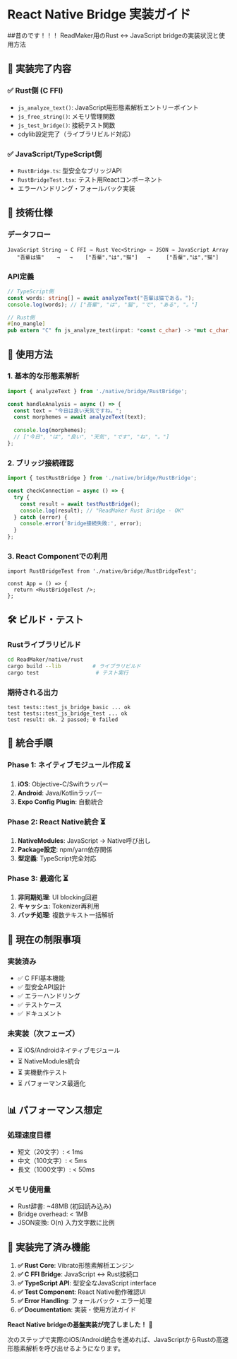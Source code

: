 # React Native Bridge 実装ガイド
##昔のです！！！
ReadMaker用のRust ↔ JavaScript bridgeの実装状況と使用方法

## 🎯 **実装完了内容**

### ✅ **Rust側 (C FFI)**
- `js_analyze_text()`: JavaScript用形態素解析エントリーポイント
- `js_free_string()`: メモリ管理関数
- `js_test_bridge()`: 接続テスト関数
- cdylib設定完了（ライブラリビルド対応）

### ✅ **JavaScript/TypeScript側**
- `RustBridge.ts`: 型安全なブリッジAPI
- `RustBridgeTest.tsx`: テスト用Reactコンポーネント
- エラーハンドリング・フォールバック実装

## 🔧 **技術仕様**

### **データフロー**
```
JavaScript String → C FFI → Rust Vec<String> → JSON → JavaScript Array
   "吾輩は猫"    →   →    ["吾輩","は","猫"]   →     ["吾輩","は","猫"]
```

### **API定義**
```typescript
// TypeScript側
const words: string[] = await analyzeText("吾輩は猫である。");
console.log(words); // ["吾輩", "は", "猫", "で", "ある", "。"]
```

```rust
// Rust側
#[no_mangle]
pub extern "C" fn js_analyze_text(input: *const c_char) -> *mut c_char;
```

## 📱 **使用方法**

### **1. 基本的な形態素解析**
```typescript
import { analyzeText } from './native/bridge/RustBridge';

const handleAnalysis = async () => {
  const text = "今日は良い天気ですね。";
  const morphemes = await analyzeText(text);
  
  console.log(morphemes);
  // ["今日", "は", "良い", "天気", "です", "ね", "。"]
};
```

### **2. ブリッジ接続確認**
```typescript
import { testRustBridge } from './native/bridge/RustBridge';

const checkConnection = async () => {
  try {
    const result = await testRustBridge();
    console.log(result); // "ReadMaker Rust Bridge - OK"
  } catch (error) {
    console.error('Bridge接続失敗:', error);
  }
};
```

### **3. React Componentでの利用**
```tsx
import RustBridgeTest from './native/bridge/RustBridgeTest';

const App = () => {
  return <RustBridgeTest />;
};
```

## 🛠 **ビルド・テスト**

### **Rustライブラリビルド**
```bash
cd ReadMaker/native/rust
cargo build --lib          # ライブラリビルド
cargo test                  # テスト実行
```

### **期待される出力**
```
test tests::test_js_bridge_basic ... ok
test tests::test_js_bridge_test ... ok
test result: ok. 2 passed; 0 failed
```

## 🔄 **統合手順**

### **Phase 1: ネイティブモジュール作成** ⏳
1. **iOS**: Objective-C/Swiftラッパー
2. **Android**: Java/Kotlinラッパー  
3. **Expo Config Plugin**: 自動統合

### **Phase 2: React Native統合** ⏳
1. **NativeModules**: JavaScript → Native呼び出し
2. **Package設定**: npm/yarn依存関係
3. **型定義**: TypeScript完全対応

### **Phase 3: 最適化** ⏳
1. **非同期処理**: UI blocking回避
2. **キャッシュ**: Tokenizer再利用
3. **バッチ処理**: 複数テキスト一括解析

## 🚧 **現在の制限事項**

### **実装済み**
- ✅ C FFI基本機能
- ✅ 型安全API設計
- ✅ エラーハンドリング
- ✅ テストケース
- ✅ ドキュメント

### **未実装（次フェーズ）**
- ⏳ iOS/Androidネイティブモジュール
- ⏳ NativeModules統合
- ⏳ 実機動作テスト
- ⏳ パフォーマンス最適化

## 📊 **パフォーマンス想定**

### **処理速度目標**
- 短文（20文字）: < 1ms
- 中文（100文字）: < 5ms
- 長文（1000文字）: < 50ms

### **メモリ使用量**
- Rust辞書: ~48MB (初回読み込み)
- Bridge overhead: < 1MB
- JSON変換: O(n) 入力文字数に比例

## 🎉 **実装完了済み機能**

1. **✅ Rust Core**: Vibrato形態素解析エンジン
2. **✅ C FFI Bridge**: JavaScript ↔ Rust接続口
3. **✅ TypeScript API**: 型安全なJavaScript interface
4. **✅ Test Component**: React Native動作確認UI
5. **✅ Error Handling**: フォールバック・エラー処理
6. **✅ Documentation**: 実装・使用方法ガイド

**React Native bridgeの基盤実装が完了しました！** 🚀

次のステップで実際のiOS/Android統合を進めれば、JavaScriptからRustの高速形態素解析を呼び出せるようになります。
